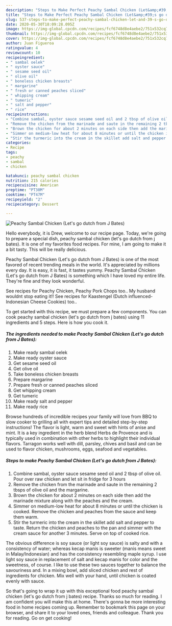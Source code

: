 ```yaml
---
description: "Steps to Make Perfect Peachy Sambal Chicken (Let&amp;#39;s go dutch from J Bates)"
title: "Steps to Make Perfect Peachy Sambal Chicken (Let&amp;#39;s go dutch from J Bates)"
slug: 537-steps-to-make-perfect-peachy-sambal-chicken-let-and-39-s-go-dutch-from-j-bates
date: 2020-05-30T18:09:28.095Z
image: https://img-global.cpcdn.com/recipes/fcf6748d8e4aebe2/751x532cq70/peachy-sambal-chicken-lets-go-dutch-from-j-bates-recipe-main-photo.jpg
thumbnail: https://img-global.cpcdn.com/recipes/fcf6748d8e4aebe2/751x532cq70/peachy-sambal-chicken-lets-go-dutch-from-j-bates-recipe-main-photo.jpg
cover: https://img-global.cpcdn.com/recipes/fcf6748d8e4aebe2/751x532cq70/peachy-sambal-chicken-lets-go-dutch-from-j-bates-recipe-main-photo.jpg
author: Juan Figueroa
ratingvalue: 4
reviewcount: 10
recipeingredient:
- " sambal oelek"
- " oyster sauce"
- " sesame seed oil"
- " olive oil"
- " boneless chicken breasts"
- " margarine"
- " fresh or canned peaches sliced"
- " whipping cream"
- " tumeric"
- " salt and pepper"
- " rice"
recipeinstructions:
- "Combine sambal, oyster sauce sesame seed oil and 2 tbsp of olive oil. Pour over raw chicken and let sit in fridge for 3 hours"
- "Remove the chicken from the marinade and saute in the remaining 2 tbsps of olive oil and the margarine."
- "Brown the chicken for about 2 minutes on each side then add the marinade mixture along with the peaches and the cream."
- "Simmer on medium-low heat for about 8 minutes or until the chicken is cooked. Remove the chicken and peaches from the sauce and keep them warm."
- "Stir the turmeric into the cream in the skillet add salt and pepper to taste. Return the chicken and peaches to the pan and simmer with the cream sauce for another 3 minutes. Serve on top of cooked rice."
categories:
- Recipe
tags:
- peachy
- sambal
- chicken

katakunci: peachy sambal chicken 
nutrition: 215 calories
recipecuisine: American
preptime: "PT30M"
cooktime: "PT47M"
recipeyield: "2"
recipecategory: Dessert

---
```



![Peachy Sambal Chicken (Let&#39;s go dutch from J Bates)](https://img-global.cpcdn.com/recipes/fcf6748d8e4aebe2/751x532cq70/peachy-sambal-chicken-lets-go-dutch-from-j-bates-recipe-main-photo.jpg)

Hello everybody, it is Drew, welcome to our recipe page. Today, we're going to prepare a special dish, peachy sambal chicken (let&#39;s go dutch from j bates). It is one of my favorites food recipes. For mine, I am going to make it a bit tasty. This will be really delicious.

Peachy Sambal Chicken (Let&#39;s go dutch from J Bates) is one of the most favored of recent trending meals in the world. It's appreciated by millions every day. It is easy, it is fast, it tastes yummy. Peachy Sambal Chicken (Let&#39;s go dutch from J Bates) is something which I have loved my entire life. They're fine and they look wonderful.

See recipes for Peachy Chicken, Peachy Pork Chops too.. My husband wouldnt stop eating it!! See recipes for Kaastengel (Dutch influenced- Indonesian Cheese Cookies) too..


To get started with this recipe, we must prepare a few components. You can cook peachy sambal chicken (let&#39;s go dutch from j bates) using 11 ingredients and 5 steps. Here is how you cook it.

<!--inarticleads1-->

##### The ingredients needed to make Peachy Sambal Chicken (Let&#39;s go dutch from J Bates):

1. Make ready  sambal oelek
1. Make ready  oyster sauce
1. Get  sesame seed oil
1. Get  olive oil
1. Take  boneless chicken breasts
1. Prepare  margarine
1. Prepare  fresh or canned peaches sliced
1. Get  whipping cream
1. Get  tumeric
1. Make ready  salt and pepper
1. Make ready  rice


Browse hundreds of incredible recipes your family will love from BBQ to slow cooker to grilling all with expert tips and detailed step-by-step instructions! The flavor is light, warm and sweet with hints of anise and mint. It is a key ingredient in the herb blend Herbs de Provence and is typically used in combination with other herbs to highlight their individual flavors. Tarragon works well with dill, parsley, chives and basil and can be used to flavor chicken, mushrooms, eggs, seafood and vegetables. 

<!--inarticleads2-->

##### Steps to make Peachy Sambal Chicken (Let&#39;s go dutch from J Bates):

1. Combine sambal, oyster sauce sesame seed oil and 2 tbsp of olive oil. Pour over raw chicken and let sit in fridge for 3 hours
1. Remove the chicken from the marinade and saute in the remaining 2 tbsps of olive oil and the margarine.
1. Brown the chicken for about 2 minutes on each side then add the marinade mixture along with the peaches and the cream.
1. Simmer on medium-low heat for about 8 minutes or until the chicken is cooked. Remove the chicken and peaches from the sauce and keep them warm.
1. Stir the turmeric into the cream in the skillet add salt and pepper to taste. Return the chicken and peaches to the pan and simmer with the cream sauce for another 3 minutes. Serve on top of cooked rice.


The obvious difference is soy sauce (or light soy sauce) is salty and with a consistency of water; whereas kecap manis is sweeter (manis means sweet in Malay/Indonesian) and has the consistency resembling maple syrup. I use light soy sauce in replacement of salt and kecap manis for color and the sweetness, of course. I like to use these two sauces together to balance the savouriness and. In a mixing bowl, add sliced chicken and rest of ingredients for chicken. Mix well with your hand, until chicken is coated evenly with sauce. 

So that's going to wrap it up with this exceptional food peachy sambal chicken (let&#39;s go dutch from j bates) recipe. Thanks so much for reading. I am confident you will make this at home. There's gonna be more interesting food in home recipes coming up. Remember to bookmark this page on your browser, and share it to your loved ones, friends and colleague. Thank you for reading. Go on get cooking!
